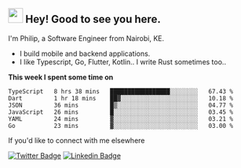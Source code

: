 <h2><img src="https://slackmojis.com/emojis/3643-cool-doge/download" width="30"/> Hey! Good to see you here.</h2>

<p>I'm Philip, a Software Engineer from Nairobi, KE. 

- I build mobile and backend applications.
- I like Typescript, Go, Flutter, Kotlin.. I write Rust sometimes too..</p>

**This week I spent some time on**
<!--START_SECTION:waka-->

```text
TypeScript   8 hrs 38 mins   █████████████████░░░░░░░░   67.43 %
Dart         1 hr 18 mins    ██▓░░░░░░░░░░░░░░░░░░░░░░   10.18 %
JSON         36 mins         █▒░░░░░░░░░░░░░░░░░░░░░░░   04.77 %
JavaScript   26 mins         █░░░░░░░░░░░░░░░░░░░░░░░░   03.45 %
YAML         24 mins         ▓░░░░░░░░░░░░░░░░░░░░░░░░   03.21 %
Go           23 mins         ▓░░░░░░░░░░░░░░░░░░░░░░░░   03.00 %
```

<!--END_SECTION:waka-->

If you'd like to connect with me elsewhere

[![Twitter Badge](https://img.shields.io/badge/-Twitter-1ca0f1?style=flat-square&labelColor=1ca0f1&logo=twitter&logoColor=white&link=https://twitter.com/_diogorodrigues)](https://twitter.com/kimathiphil)  [![Linkedin Badge](https://img.shields.io/badge/-LinkedIn-blue?style=flat-square&logo=Linkedin&logoColor=white&link=https://www.linkedin.com/in/philip-kimathi-2604a9114/)](https://www.linkedin.com/in/philip-kimathi-2604a9114/)

